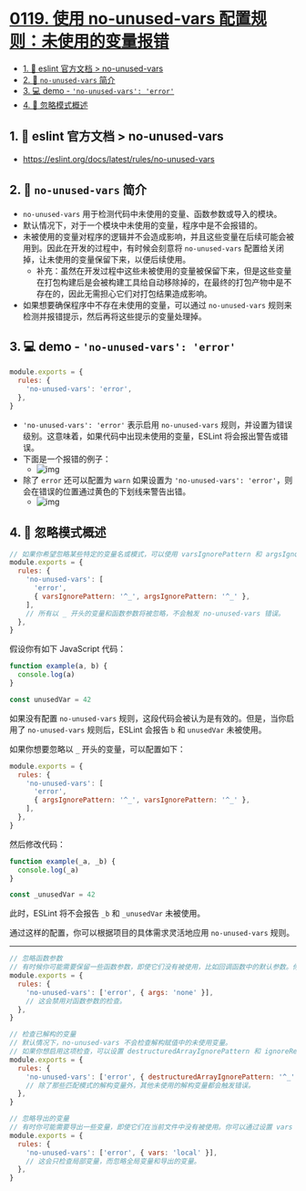 # [0119. 使用 no-unused-vars 配置规则：未使用的变量报错](https://github.com/Tdahuyou/TNotes.html-css-js/tree/main/notes/0119.%20%E4%BD%BF%E7%94%A8%20no-unused-vars%20%E9%85%8D%E7%BD%AE%E8%A7%84%E5%88%99%EF%BC%9A%E6%9C%AA%E4%BD%BF%E7%94%A8%E7%9A%84%E5%8F%98%E9%87%8F%E6%8A%A5%E9%94%99)

<!-- region:toc -->

- [1. 🔗 eslint 官方文档 > no-unused-vars](#1--eslint-官方文档--no-unused-vars)
- [2. 📒 `no-unused-vars` 简介](#2--no-unused-vars-简介)
- [3. 💻 demo - `'no-unused-vars': 'error'`](#3--demo---no-unused-vars-error)
- [4. 📒 忽略模式概述](#4--忽略模式概述)

<!-- endregion:toc -->

## 1. 🔗 eslint 官方文档 > no-unused-vars

- https://eslint.org/docs/latest/rules/no-unused-vars

## 2. 📒 `no-unused-vars` 简介

- `no-unused-vars` 用于检测代码中未使用的变量、函数参数或导入的模块。
- 默认情况下，对于一个模块中未使用的变量，程序中是不会报错的。
- 未被使用的变量对程序的逻辑并不会造成影响，并且这些变量在后续可能会被用到。因此在开发的过程中，有时候会刻意将 `no-unused-vars` 配置给关闭掉，让未使用的变量保留下来，以便后续使用。
  - 补充：虽然在开发过程中这些未被使用的变量被保留下来，但是这些变量在打包构建后是会被构建工具给自动移除掉的，在最终的打包产物中是不存在的，因此无需担心它们对打包结果造成影响。
- 如果想要确保程序中不存在未使用的变量，可以通过 `no-unused-vars` 规则来检测并报错提示，然后再将这些提示的变量处理掉。

## 3. 💻 demo - `'no-unused-vars': 'error'`

```js
module.exports = {
  rules: {
    'no-unused-vars': 'error',
  },
}
```

- `'no-unused-vars': 'error'` 表示启用 `no-unused-vars` 规则，并设置为错误级别。这意味着，如果代码中出现未使用的变量，ESLint 将会报出警告或错误。
- 下面是一个报错的例子：
  - ![img](https://cdn.jsdelivr.net/gh/Tdahuyou/imgs@main/2024-09-29-13-03-19.png)
- 除了 `error` 还可以配置为 `warn` 如果设置为 `'no-unused-vars': 'error'`，则会在错误的位置通过黄色的下划线来警告出错。
  - ![img](https://cdn.jsdelivr.net/gh/Tdahuyou/imgs@main/2024-11-28-17-33-23.png)

## 4. 📒 忽略模式概述

```javascript
// 如果你希望忽略某些特定的变量名或模式，可以使用 varsIgnorePattern 和 argsIgnorePattern 选项：
module.exports = {
  rules: {
    'no-unused-vars': [
      'error',
      { varsIgnorePattern: '^_', argsIgnorePattern: '^_' },
    ],
    // 所有以 _ 开头的变量和函数参数将被忽略，不会触发 no-unused-vars 错误。
  },
}
```

假设你有如下 JavaScript 代码：

```javascript
function example(a, b) {
  console.log(a)
}

const unusedVar = 42
```

如果没有配置 `no-unused-vars` 规则，这段代码会被认为是有效的。但是，当你启用了 `no-unused-vars` 规则后，ESLint 会报告 `b` 和 `unusedVar` 未被使用。

如果你想要忽略以 `_` 开头的变量，可以配置如下：

```javascript
module.exports = {
  rules: {
    'no-unused-vars': [
      'error',
      { argsIgnorePattern: '^_', varsIgnorePattern: '^_' },
    ],
  },
}
```

然后修改代码：

```javascript
function example(_a, _b) {
  console.log(_a)
}

const _unusedVar = 42
```

此时，ESLint 将不会报告 `_b` 和 `_unusedVar` 未被使用。

通过这样的配置，你可以根据项目的具体需求灵活地应用 `no-unused-vars` 规则。

---

```javascript
// 忽略函数参数
// 有时候你可能需要保留一些函数参数，即使它们没有被使用，比如回调函数中的默认参数。你可以通过设置 args 选项来调整这一点：
module.exports = {
  rules: {
    'no-unused-vars': ['error', { args: 'none' }],
    // 这会禁用对函数参数的检查。
  },
}
```

```javascript
// 检查已解构的变量
// 默认情况下，no-unused-vars 不会检查解构赋值中的未使用变量。
// 如果你想启用这项检查，可以设置 destructuredArrayIgnorePattern 和 ignoreRestSiblings 选项：
module.exports = {
  rules: {
    'no-unused-vars': ['error', { destructuredArrayIgnorePattern: '^_' }],
    // 除了那些匹配模式的解构变量外，其他未使用的解构变量都会触发错误。
  },
}
```

```javascript
// 忽略导出的变量
// 有时你可能需要导出一些变量，即使它们在当前文件中没有被使用。你可以通过设置 vars 选项来调整这一点：
module.exports = {
  rules: {
    'no-unused-vars': ['error', { vars: 'local' }],
    // 这会只检查局部变量，而忽略全局变量和导出的变量。
  },
}
```
